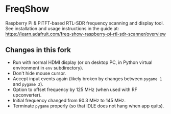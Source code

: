 FreqShow
========

Raspberry Pi &amp; PiTFT-based RTL-SDR frequency scanning and display tool.  See installation and usage instructions in the guide at:
https://learn.adafruit.com/freq-show-raspberry-pi-rtl-sdr-scanner/overview


## Changes in this fork
- Run with normal HDMI display (or on desktop PC, in Python virtual environment in `env` subdirectory).
- Don't hide mouse cursor.
- Accept input events again (likely broken by changes between `pygame 1` and `pygame 2`).
- Option to offset frequency by 125 MHz (when used with RF upconverter).
- Initial frequency changed from 90.3 MHz to 145 MHz.
- Terminate `pygame` properly (so that IDLE does not hang when app quits).

